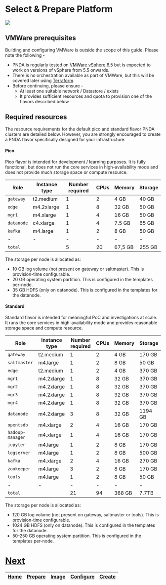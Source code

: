 # Select & Prepare Platform

![](../images/breadcrumbs.jpg)

## VMWare prerequisites

Building and configuring VMWare is outside the scope of this guide. Please note the following -

- PNDA is regularly tested on [VMWare vSphere 6.5](https://www.vmware.com/products/vsphere.html) but is expected to work on versions of vSphere from 5.5 onwards.
- There is no orchestration available as part of VMWare, but this will be covered later using [Terraform](https://www.terraform.io/).
- Before continuing, please ensure -
	- At least one suitable network / Datastore /  exists
	- It provides sufficient resources and quota to provision one of the flavors described below

## Required resources

The resource requirements for the default pico and standard flavor PNDA clusters are detailed below. However, you are strongly encouraged to create a PNDA flavor specifically designed for your infrastructure.

#### Pico

Pico flavor is intended for development / learning purposes. It is fully functional, but does not run the core services in high-availability mode and does not provide much storage space or compute resource.

| Role | Instance type | Number required | CPUs | Memory | Storage
| --- | --- | --- | --- | --- | --- |
|  `gateway`   |  t2.medium  | 1 | 2 |  4 GB   | 40 GB
|  `edge`      |  m4.2xlarge  | 1 | 8 | 32 GB   | 50 GB
|  `mgr1`      |  m4.xlarge  | 1 | 4 | 16 GB   | 50 GB
|  `datanode`  |  c4.xlarge  | 1 | 4 |  7.5 GB | 65 GB
|  `kafka`     |  m4.large   | 1 | 2 |  8 GB | 50 GB
| -  |  - | -  | -  | -  | -  |
|  `total`     |  | 5 | 20 | 67,5 GB | 255 GB

The storage per node is allocated as:
 - 10 GB log volume (not present on gateway or saltmaster). This is provision-time configurable.
 - 20 GB operating system partition. This is configured in the templates per-node.
 - 35 GB HDFS (only on datanode). This is configured in the templates for the datanode.

#### Standard

Standard flavor is intended for meaningful PoC and investigations at scale. It runs the core services in high-availability mode and provides reasonable storage space and compute resource.

| Role | Instance type | Number required | CPUs | Memory | Storage
| --- | --- | --- | --- | --- | --- |
|  `gateway`         |  t2.medium  | 1 | 2 |  4 GB   | 170 GB
|  `saltmaster`      |  m4.large   | 1 | 2 |  8 GB | 50 GB
|  `edge`            |  t2.medium  | 1 | 2 |  4 GB   | 370 GB
|  `mgr1`            |  m4.2xlarge | 1 | 8 |  32 GB  | 370 GB
|  `mgr2`            |  m4.2xlarge | 1 | 8 |  32 GB  | 370 GB
|  `mgr3`            |  m4.2xlarge | 1 | 8 |  32 GB  | 370 GB
|  `mgr4`            |  m4.2xlarge | 1 | 8 |  32 GB  | 370 GB
|  `datanode`        |  m4.2xlarge | 3 | 8 |  32 GB  | 1194 GB
|  `opentsdb`        |  m4.xlarge  | 2 | 4 | 16 GB   | 170 GB
|  `hadoop-manager`  |  m4.xlarge  | 1 | 4 | 16 GB   | 170 GB
|  `jupyter`         |  m4.large   | 1 | 2 |  8 GB | 170 GB
|  `logserver`       |  m4.large   | 1 | 2 |  8 GB | 500 GB
|  `kafka`           |  m4.xlarge  | 2 | 4 | 16 GB   | 270 GB
|  `zookeeper`       |  m4.large   | 3 | 2 |  8 GB | 170 GB
|  `tools`           |  m4.large   | 1 | 2 |  8 GB | 50 GB
| -  |  - | -  |  - | -  | -  |
|  `total`           |   | 21 | 94 |  368 GB | 7.7TB

The storage per node is allocated as:
 - 120 GB log volume (not present on gateway, saltmaster or tools). This is provision-time configurable.
 - 1024 GB HDFS (only on datanode). This is configured in the templates for the datanode.
 - 50-250 GB operating system partition. This is configured in the templates per-node.

# [Next](IMAGE.md)

| [Home](../OVERVIEW.md) | [Prepare](PREPARE.md) | [Image](IMAGE.md) | [Configure](CONFIGURE.md) | [Create](CREATE.md) | 
| --- | --- | --- | --- | --- | 
